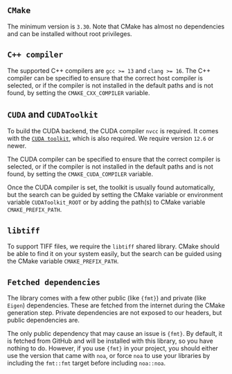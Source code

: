 ## `CMake`

The minimum version is `3.30`. Note that CMake has almost no dependencies and can be installed without root privileges.


## `C++ compiler`

The supported C++ compilers are `gcc >= 13` and `clang >= 16`. The C++ compiler can be specified to ensure that the correct host compiler is selected, or if the compiler is not installed in the default paths and is not found, by setting the `CMAKE_CXX_COMPILER` variable.


## `CUDA` and `CUDAToolkit`

To build the CUDA backend, the CUDA compiler `nvcc` is required. It comes with the [`CUDA toolkit`](https://docs.nvidia.com/cuda/index.html), which is also required. We require version `12.6` or newer.

The CUDA compiler can be specified to ensure that the correct compiler is selected, or if the compiler is not installed in the default paths and is not found, by setting the `CMAKE_CUDA_COMPILER` variable.

Once the CUDA compiler is set, the toolkit is usually found automatically, but the search can be guided by setting the CMake variable or environment variable `CUDAToolkit_ROOT` or by adding the path(s) to CMake variable `CMAKE_PREFIX_PATH`.

## `libtiff`

To support TIFF files, we require the `libtiff` shared library. CMake should be able to find it on your system easily, but the search can be guided using the CMake variable `CMAKE_PREFIX_PATH`.

## `Fetched dependencies`

The library comes with a few other public (like `{fmt}`) and private (like `Eigen`) dependencies. These are fetched from the internet during the CMake generation step. Private dependencies are not exposed to our headers, but public dependencies are.

The only public dependency that may cause an issue is `{fmt}`. By default, it is fetched from GitHub and will be installed with this library, so you have nothing to do. However, if you use `{fmt}` in your project, you should either use the version that came with `noa`, or force `noa` to use your libraries by including the `fmt::fmt` target before including `noa::noa`.
